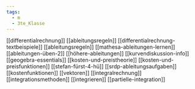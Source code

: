 ```yaml
---
tags:
  - m
  - 3te_Klasse
---
```

[[differentialrechnung]]
[[ableitungsregeln]]
[[differentialrechnung-textbeispiele]]
[[ableitungsregeln]]
[[mathesa-ableitungen-lernen]]
[[ableitungen-üben-2]]
[[höhere-ableitungen]]
[[kurvendiskussion-info]]
[[geogebra-essentials]]
[[kosten-und-preistheorie]]
[[kosten-und-preisfunktionen]]
[[stefan-fürst-4-hü]]
[[srdp-ableitungsaufgaben]]
[[kostenfunktionen]]
[[vektoren]]
[[integralrechnung]]
[[integrationsmethoden]]
[[integrieren]]
[[partielle-integration]]